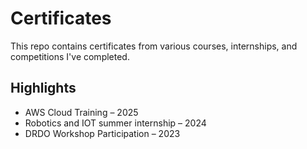 # Certificates

This repo contains certificates from various courses, internships, and competitions I've completed.

## Highlights

- AWS Cloud Training – 2025
- Robotics and IOT summer internship – 2024
- DRDO Workshop Participation – 2023
